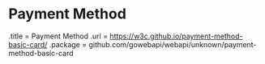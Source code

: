 # Payment Method

.title = Payment Method
.url = <https://w3c.github.io/payment-method-basic-card/>
.package = github.com/gowebapi/webapi/unknown/payment-method-basic-card
